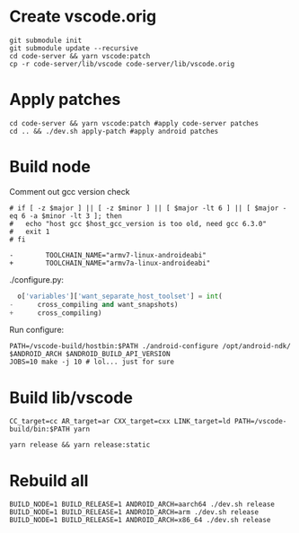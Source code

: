 # Create vscode.orig
```
git submodule init
git submodule update --recursive
cd code-server && yarn vscode:patch
cp -r code-server/lib/vscode code-server/lib/vscode.orig
```
# Apply patches
```
cd code-server && yarn vscode:patch #apply code-server patches
cd .. && ./dev.sh apply-patch #apply android patches
```
# Build node
Comment out gcc version check
```
# if [ -z $major ] || [ -z $minor ] || [ $major -lt 6 ] || [ $major -eq 6 -a $minor -lt 3 ]; then
#   echo "host gcc $host_gcc_version is too old, need gcc 6.3.0"
#   exit 1
# fi
```

```
-        TOOLCHAIN_NAME="armv7-linux-androideabi"
+        TOOLCHAIN_NAME="armv7a-linux-androideabi"
```

./configure.py:
```py
  o['variables']['want_separate_host_toolset'] = int(
-      cross_compiling and want_snapshots)
+      cross_compiling)
```

Run configure:
```
PATH=/vscode-build/hostbin:$PATH ./android-configure /opt/android-ndk/ $ANDROID_ARCH $ANDROID_BUILD_API_VERSION
JOBS=10 make -j 10 # lol... just for sure
```

# Build lib/vscode

```
CC_target=cc AR_target=ar CXX_target=cxx LINK_target=ld PATH=/vscode-build/bin:$PATH yarn
```

```
yarn release && yarn release:static
```

# Rebuild all

```
BUILD_NODE=1 BUILD_RELEASE=1 ANDROID_ARCH=aarch64 ./dev.sh release
BUILD_NODE=1 BUILD_RELEASE=1 ANDROID_ARCH=arm ./dev.sh release
BUILD_NODE=1 BUILD_RELEASE=1 ANDROID_ARCH=x86_64 ./dev.sh release
```

